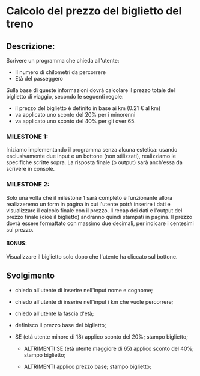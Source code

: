 # Calcolo del prezzo del biglietto del treno

## Descrizione:

Scrivere un programma che chieda all'utente:

- Il numero di chilometri da percorrere
- Età del passeggero

Sulla base di queste informazioni dovrà calcolare il prezzo totale del biglietto di viaggio, secondo le seguenti regole:

- il prezzo del biglietto è definito in base ai km (0.21 € al km)
- va applicato uno sconto del 20% per i minorenni
- va applicato uno sconto del 40% per gli over 65.

### MILESTONE 1:

Iniziamo implementando il programma senza alcuna estetica: usando esclusivamente due input e un bottone (non stilizzati), realizziamo le specifiche scritte sopra. La risposta finale (o output) sarà anch'essa da scrivere in console.

### MILESTONE 2:

Solo una volta che il milestone 1 sarà completo e funzionante allora realizzeremo un form in pagina in cui l'utente potrà inserire i dati e visualizzare il calcolo finale con il prezzo.
Il recap dei dati e l'output del prezzo finale (cioè il biglietto) andranno quindi stampati in pagina. Il prezzo dovrà essere formattato con massimo due decimali, per indicare i centesimi sul prezzo.

#### BONUS:

Visualizzare il biglietto solo dopo che l'utente ha cliccato sul bottone.

## Svolgimento

- chiedo all'utente di inserire nell'input nome e cognome;
- chiedo all'utente di inserire nell'input i km che vuole percorrere;
- chiedo all'utente la fascia d'età;

- definisco il prezzo base del biglietto;

- SE (età utente minore di 18)
  applico sconto del 20%;
  stampo biglietto;

  - ALTRIMENTI SE (età utente maggiore di 65)
    applico sconto del 40%;
    stampo biglietto;

  - ALTRIMENTI
    applico prezzo base;
    stampo biglietto;
